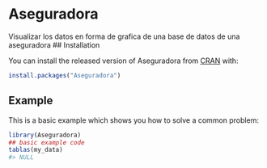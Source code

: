 
<!-- README.md is generated from README.Rmd. Please edit that file -->

# Aseguradora

<!-- badges: start -->

<!-- badges: end -->

Visualizar los datos en forma de grafica de una base de datos de una
aseguradora \#\# Installation

You can install the released version of Aseguradora from
[CRAN](https://CRAN.R-project.org) with:

``` r
install.packages("Aseguradora")
```

## Example

This is a basic example which shows you how to solve a common problem:

``` r
library(Aseguradora)
## basic example code
tablas(my_data)
#> NULL
```
